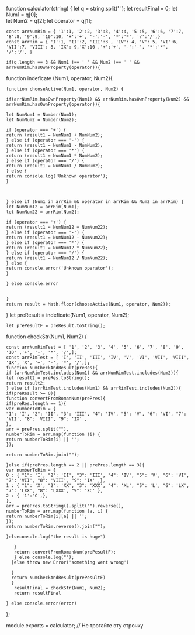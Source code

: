  function calculator(string) {
    let q = string.split(' '); 
    let resultFinal = 0; 
    let Num1 = q[0];  
    let Num2 = q[2]; 
    let operator = q[1]; 

     
    const arrNumRim = { '1':1, '2':2, '3':3, '4':4, '5':5, '6':6, '7':7, '8':8, '9':9, '10':10, '+':'+', '-':'-', '*':'*', '/':'/',} 
    const arrRim = { 'I':1, 'II':2, 'III':3 , 'IV': 4, 'V': 5, 'VI':6, 'VII':7, 'VIII': 8, 'IX': 9,'X':10 ,'+':'+', '-':'-', '*':'*', '/':'/', } 
   
    if(q.length == 3 && Num1 !== ' ' && Num2 !== ' ' && arrNumRim.hasOwnProperty(operator)){ 

   function indeficate (Num1, operator, Num2){ 

    function chooseActive(Num1, operator, Num2) { 

    if(arrNumRim.hasOwnProperty(Num1) && arrNumRim.hasOwnProperty(Num2) && arrNumRim.hasOwnProperty(operator)){ 

    let NumNum1 = Number(Num1); 
    let NumNum2 = Number(Num2); 

    if (operator === '+') { 
    return (result1 = NumNum1 + NumNum2);  
    } else if (operator === '-') { 
    return (result1 = NumNum1 - NumNum2);
    } else if (operator === '*') { 
    return (result1 = NumNum1 * NumNum2);
    } else if (operator === '/') { 
    return (result1 = NumNum1 / NumNum2);
    } else { 
    return console.log('Unknown operator'); 
    } 


  
    } else if (Num1 in arrRim && operator in arrRim && Num2 in arrRim) { 
    let NumNum12 = arrRim[Num1]; 
    let NumNum22 = arrRim[Num2]; 

    if (operator === '+') { 
    return (result1 = NumNum12 + NumNum22);
    } else if (operator === '-') { 
    return (result1 = NumNum12 - NumNum22);
    } else if (operator === '*') { 
    return (result1 = NumNum12 * NumNum22);
    } else if (operator === '/') { 
    return (result1 = NumNum12 / NumNum22);
    } else { 
    return console.error('Unknown operator'); 
    } 

    } else console.error 


    } 
    return result = Math.floor(chooseActive(Num1, operator, Num2)); 
   } 
    let preResult = indeficate(Num1, operator, Num2); 
  
    let prePesultF = preResult.toString();

   function checkStr(Num1, Num2) { 

    const arrNumRimTest = [ '1', '2', '3', '4', '5', '6', '7', '8', '9', '10' ,'+', '-', '*', '/',]; 
    const arrRimTest = [ 'I', 'II', 'III', 'IV', 'V', 'VI', 'VII', 'VIII', 'IX', 'X', '+', '-', '*', '/',]; 
    function NumCheckAndResult(preRes){ 
    if (arrNumRimTest.includes(Num1) && arrNumRimTest.includes(Num2)){ 
    let result2 = preRes.toString(); 
    return result2; 
    } else if (arrRimTest.includes(Num1) && arrRimTest.includes(Num2)){ 
    if(preResult >= 0){ 
    function convertFromRomanNum(prePres){ 
    if(preRes.length == 1){ 
    var numberToRim = { 
    "1": 'I', "2": 'II', "3": 'III', "4": 'IV', "5": 'V', "6": 'VI', "7": 'VII', "8": 'VIII', "9": 'IX' , 
    }, 
    arr = prePres.split(""), 
    numberToRim = arr.map(function (i) { 
    return numberToRim[i] || ''; 
    }); 

    return numberToRim.join(""); 

    }else if(prePres.length == 2 || prePres.length == 3){ 
    var numberToRim = { 
    0 : { "1": 'I', "2": 'II', "3": 'III', "4": 'IV', "5": 'V', "6": 'VI', "7": 'VII', "8": 'VIII', "9": 'IX' ,}, 
    1 : { "1": 'X', "2": 'XX', "3": 'XXX', "4": 'XL', "5": 'L', "6": 'LX', "7": 'LXX', "8": 'LXXX', "9": 'XC' }, 
    2 : { '1':'C',}, 
    }, 
    arr = prePres.toString().split("").reverse(), 
    numberToRim = arr.map(function (a, i) { 
    return numberToRim[i][a] || ''; 
    }); 
    return numberToRim.reverse().join(""); 

    }elseconsole.log("the result is huge") 

       } 
       return convertFromRomanNum(prePesultF); 
       } else console.log(""); 
      }else throw new Error('something went wrong') 

      } 
      return NumCheckAndResult(prePesultF) 
      } 
       resultFinal = checkStr(Num1, Num2); 
       return resultFinal 

    } else console.error(error) 
  }; 

module.exports = calculator; // Не трогайте эту строчку
